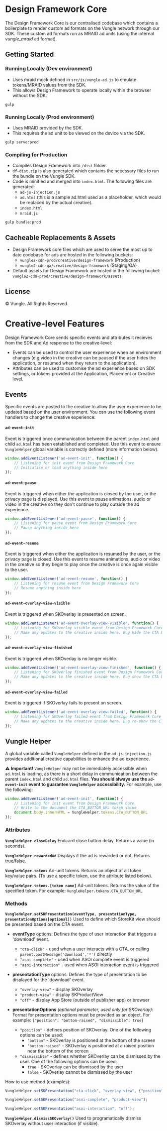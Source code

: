 # Design Framework Core

The Design Framework Core is our centralised codebase which contains a boilerplate to render custom ad formats on the Vungle network through our SDK. These custom ad formats run as MRAID ad units (using the internal *vungle_mraid* ad format).



## Getting Started
### Running Locally (Dev environment)
- Uses mraid mock defined in `src/js/vungle-ad.js` to emulate tokens/MRAID values from the SDK.
- This allows Design Framework to operate locally within the browser without the SDK.
```
gulp
```

### Running Locally (Prod environment)
- Uses MRAID provided by the SDK.
- This requires the ad unit to be viewed on the device via the SDK.
```
gulp serve:prod
```

### Compiling for Production
- Compiles Design Framework into `/dist` folder.
- `df-dist.zip` is also generated which contains the necessary files to run the bundle on the Vungle SDK.
- Code is minified and merged into `index.html`. The following files are generated:
	- `ad-js-injection.js`
	- `ad.html` (this is a sample ad.html used as a placeholder, which would be replaced by the actual creative).
	- `index.html`
	- `mraid.js`
```
gulp bundle:prod
```



## Cacheable Replacements & Assets
- Design Framework core files which are used to serve the most up to date codebase for ads are hosted in the following buckets:
	- `vungle2-cdn-prod/creative/design-framework` (Production)
	- `vungle2-cdn-qa/creative/design-framework` (Staging/QA)
- Default assets for Design Framework are hosted in the following bucket: `vungle2-cdn-prod/creative/design-framework/assets`



## License
© Vungle. All Rights Reserved. 



# Creative-level Features
Design Framework Core sends specific events and attributes it recieves from the SDK and Ad response to the creative-level:
- Events can be used to control the user experience when an environment changes (e.g video in the creative can be paused if the user hides the application, or resumed when they return to the application).
- Attributes can be used to customise the ad experience based on SDK settings, or tokens provided at the Application, Placement or Creative level.


## Events
Specific events are posted to the creative to allow the user experience to be updated based on the user environment. You can use the following event handlers to change the creative experience:


#### `ad-event-init`
Event is triggered once communication between the parent `index.html` and child `ad.html` has been established and completed. Use this event to ensure `VungleHelper` global variable is correctly defined (more information below).
```javascript
window.addEventListener('ad-event-init', function() {
	// Listening for init event from Design Framework Core
	// Initialise or load anything inside here
});
```


#### `ad-event-pause`
Event is triggered when either the application is closed by the user, or the privacy page is displayed. Use this event to pause animations, audio or video in the creative so they don't continue to play outside the ad experience. 
```javascript
window.addEventListener('ad-event-pause', function() {
	// Listening for pause event from Design Framework Core
	// Pause anything inside here
});
```


#### `ad-event-resume`
Event is triggered when either the application is resumed by the user, or the privacy page is closed. Use this event to resume animations, audio or video in the creative so they begin to play once the creative is once again visible to the user.
```javascript
window.addEventListener('ad-event-resume', function() {
	// Listening for resume event from Design Framework Core
	// Resume anything inside here
});
```


#### `ad-event-overlay-view-visible`
Event is triggered when SKOverlay is presented on screen.
```javascript
window.addEventListener('ad-event-overlay-view-visible', function() {
	// Listening for SKOverlay visible event from Design Framework Core
	// Make any updates to the creative inside here. E.g hide the CTA button when SKOverlay appears.
});
```


#### `ad-event-overlay-view-finished`
Event is triggered when SKOverlay is no longer visible.
```javascript
window.addEventListener('ad-event-overlay-view-finished', function() {
	// Listening for SKOverlay finished event from Design Framework Core
	// Make any updates to the creative inside here. E.g show the CTA button when SKOverlay is not visible.
});
```


#### `ad-event-overlay-view-failed`
Event is triggered if SKOverlay fails to present on screen.
```javascript
window.addEventListener('ad-event-overlay-view-failed', function() {
	// Listening for SKOverlay failed event from Design Framework Core
	// Make any updates to the creative inside here. E.g re-show the CTA button as the 'ad-event-overlay-view-visible' event would not have been triggered due to the failure.
});
```


## Vungle Helper
A global variable called `VungleHelper` defined in the `ad-js-injection.js` provides additional creative capabilities to enhance the ad experience.

:warning: **Important!**
`VungleHelper` may not be immediately accessible when `ad.html` is loading, as there is a short delay in communication between the parent `index.html` and child `ad.html` files. **You should always use the `ad-event-init` event to guarantee `VungleHelper` accessibility.** For example, use the following:
```javascript
window.addEventListener('ad-event-init', function() {
	// Listening for init event from Design Framework Core
	// Write to the document the CTA_BUTTON_URL token value
	document.body.innerHTML = VungleHelper.tokens.CTA_BUTTON_URL 
});
```


### Attributes
**`VungleHelper.closeDelay`**
Endcard close button delay. Returns a value (in seconds).

**`VungleHelper.rewardedAd`**
Displays if the ad is rewarded or not. Returns true/false.

**`VungleHelper.tokens`**
Ad-unit tokens. Returns an object of all token key/value pairs. (To use a specific token, use the attribute listed below).

**`VungleHelper.tokens.[token name]`**
Ad-unit tokens. Returns the value of the specified token. For example: `VungleHelper.tokens.CTA_BUTTON_URL`



### Methods

 **`VungleHelper.setSKPresentation(eventType, presentationType, presentationOptions[optional])`**
Used to define which StoreKit view should be presented based on the CTA event.

 - **eventType** options:
Defines the type of user interaction that triggers a 'download' event.
	 - `"cta-click"` - used when a user interacts with a CTA, or calling `parent.postMessage('download','*')` directly
	 - `"asoi-complete"` - used when ASOI complete event is triggered
	 - `"asoi-interaction"` - used when ASOI interaction event is triggered

 - **presentationType**  options:
Defines the type of presentation to be displayed for the 'download' event.
	 - `"overlay-view"` - display SKOverlay
	 - `"product-view"` - display SKProductView
	 - `"off"` - display App Store (outside of publisher app) or browser

- **presentationOptions** *(optional parameter, used only for SKOverlay)*:
Format for presentation options must be provided as an object. For example: `{"position": "bottom-raised", "dismissible": true}`
	 - `"position"` - defines position of SKOverlay. One of the following options can be used:
		 - `"bottom"` - SKOverlay is positioned at the bottom of the screen
		 - `"bottom-raised"` - SKOverlay is positioned at a raised position near the bottom of the screen
	 - `"dismissible"` - defines whether SKOverlay can be dismissed by the user. One of the following options can be used:
		 - `true` - SKOverlay can be dismissed by the user
		 - `false` - SKOverlay cannot be dismissed by the user


How to use method (examples):

```javascript
VungleHelper.setSKPresentation("cta-click", "overlay-view", {"position": "bottom-raised", "dismissible": true});
```
```javascript
VungleHelper.setSKPresentation("asoi-complete", "product-view");
```
```javascript
VungleHelper.setSKPresentation("asoi-interaction", "off");
```


 **`VungleHelper.dismissSKOverlay()`**
Used to programatically dismiss SKOverlay without user interaction (if visible).